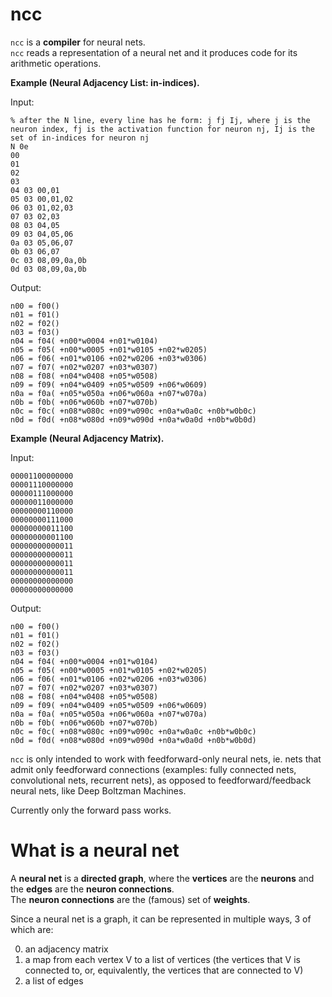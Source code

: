 # ncc

`ncc` is a **compiler** for neural nets.  
`ncc` reads a representation of a neural net and it produces code for its arithmetic operations.  

**Example (Neural Adjacency List: in-indices).**

Input:

```
% after the N line, every line has he form: j fj Ij, where j is the neuron index, fj is the activation function for neuron nj, Ij is the set of in-indices for neuron nj
N 0e
00
01
02
03
04 03 00,01
05 03 00,01,02
06 03 01,02,03
07 03 02,03
08 03 04,05
09 03 04,05,06
0a 03 05,06,07
0b 03 06,07
0c 03 08,09,0a,0b
0d 03 08,09,0a,0b
```

Output:

```
n00 = f00()
n01 = f01()
n02 = f02()
n03 = f03()
n04 = f04( +n00*w0004 +n01*w0104)
n05 = f05( +n00*w0005 +n01*w0105 +n02*w0205)
n06 = f06( +n01*w0106 +n02*w0206 +n03*w0306)
n07 = f07( +n02*w0207 +n03*w0307)
n08 = f08( +n04*w0408 +n05*w0508)
n09 = f09( +n04*w0409 +n05*w0509 +n06*w0609)
n0a = f0a( +n05*w050a +n06*w060a +n07*w070a)
n0b = f0b( +n06*w060b +n07*w070b)
n0c = f0c( +n08*w080c +n09*w090c +n0a*w0a0c +n0b*w0b0c)
n0d = f0d( +n08*w080d +n09*w090d +n0a*w0a0d +n0b*w0b0d)
```

**Example (Neural Adjacency Matrix).**

Input:

```
00001100000000
00001110000000
00000111000000
00000011000000
00000000110000
00000000111000
00000000011100
00000000001100
00000000000011
00000000000011
00000000000011
00000000000011
00000000000000
00000000000000
```

Output:

```
n00 = f00()
n01 = f01()
n02 = f02()
n03 = f03()
n04 = f04( +n00*w0004 +n01*w0104)
n05 = f05( +n00*w0005 +n01*w0105 +n02*w0205)
n06 = f06( +n01*w0106 +n02*w0206 +n03*w0306)
n07 = f07( +n02*w0207 +n03*w0307)
n08 = f08( +n04*w0408 +n05*w0508)
n09 = f09( +n04*w0409 +n05*w0509 +n06*w0609)
n0a = f0a( +n05*w050a +n06*w060a +n07*w070a)
n0b = f0b( +n06*w060b +n07*w070b)
n0c = f0c( +n08*w080c +n09*w090c +n0a*w0a0c +n0b*w0b0c)
n0d = f0d( +n08*w080d +n09*w090d +n0a*w0a0d +n0b*w0b0d)
```


`ncc` is only intended to work with feedforward-only neural nets, ie. nets that admit only feedforward connections (examples: fully connected nets, convolutional nets, recurrent nets), as opposed to feedforward/feedback neural nets, like Deep Boltzman Machines.

Currently only the forward pass works.

# What is a neural net

A **neural net** is a **directed graph**, where the **vertices** are the **neurons** and the **edges** are the **neuron connections**.  
The **neuron connections** are the (famous) set of **weights**.  

Since a neural net is a graph, it can be represented in multiple ways, 3 of which are:

0. an adjacency matrix
1. a map from each vertex V to a list of vertices (the vertices that V is connected to, or, equivalently, the vertices that are connected to V)
2. a list of edges
